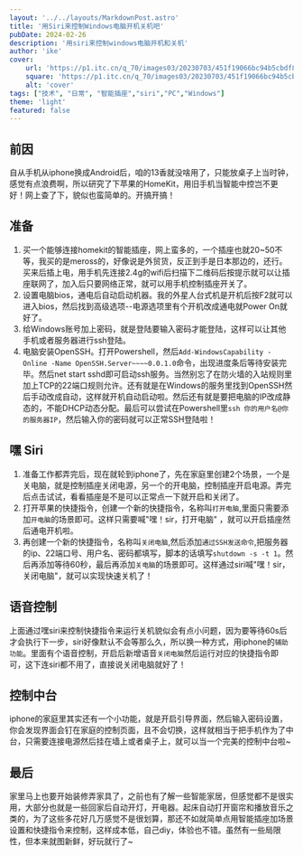 ```yaml
---
layout: '../../layouts/MarkdownPost.astro'
title: '用Siri来控制Windows电脑开机关机吧'
pubDate: 2024-02-26
description: '用siri来控制windows电脑开机和关机'
author: 'ike'
cover:
    url: 'https://p1.itc.cn/q_70/images03/20230703/451f19066bc94b5cbdf88f5380b2310f.jpeg'
    square: 'https://p1.itc.cn/q_70/images03/20230703/451f19066bc94b5cbdf88f5380b2310f.jpeg'
    alt: 'cover'
tags: ["技术", "日常", "智能插座","siri","PC","Windows"]
theme: 'light'
featured: false
---
```


## 前因
自从手机从iphone换成Android后，咱的13香就没啥用了，只能放桌子上当时钟，感觉有点浪费啊，所以研究了下苹果的HomeKit，用旧手机当智能中控岂不更好！网上查了下，貌似也蛮简单的。开搞开搞！

## 准备
1. 买一个能够连接homekit的智能插座，网上蛮多的，一个插座也就20~50不等，我买的是meross的，好像说是外贸货，反正到手是日本那边的，还行。买来后插上电，用手机先连接2.4g的wifi后扫描下二维码后按提示就可以让插座联网了，加入后只要网络正常，就可以用手机控制插座开关了。  
2. 设置电脑bios，通电后自动启动机器。我的外星人台式机是开机后按F2就可以进入bios，然后找到高级选项--电源选项里有个开机改成通电就Power On就好了。  
3. 给Windows账号加上密码，就是登陆要输入密码才能登陆，这样可以让其他手机或者服务器进行ssh登陆。  
4. 电脑安装OpenSSH。打开Powershell，然后``Add-WindowsCapability -Online -Name OpenSSH.Server~~~~0.0.1.0``命令，出现进度条后等待安装完毕。然后net start sshd即可启动ssh服务。当然别忘了在防火墙的入站规则里加上TCP的22端口规则允许。还有就是在Windows的服务里找到OpenSSH然后手动改成自动，这样就开机自动启动啦。然后还有就是要把电脑的IP改成静态的，不能DHCP动态分配。最后可以尝试在Powershell里``ssh 你的用户名@你的服务器IP``，然后输入你的密码就可以正常SSH登陆啦！  

## 嘿 Siri
1. 准备工作都弄完后，现在就轮到iphone了，先在家庭里创建2个场景，一个是关电脑，就是控制插座关闭电源，另一个的开电脑，控制插座开启电源。弄完后点击试试，看看插座是不是可以正常点一下就开启和关闭了。  
2. 打开苹果的快捷指令，创建一个新的快捷指令，名称叫``打开电脑``,里面只需要添加``开电脑``的场景即可。这样只需要喊"嘿！sir，打开电脑" ，就可以开启插座然后通电开机啦。  
3. 再创建一个新的快捷指令，名称叫``关闭电脑``,然后添加``通过SSH发送命令``,把服务器的ip、22端口号、用户名、密码都填写，脚本的话填写``shutdown -s -t 1``。然后再添加等待60秒，最后再添加``关电脑``的场景即可。这样通过siri喊"嘿！sir，关闭电脑"，就可以实现快速关机了！ 

## 语音控制
上面通过嘿siri来控制快捷指令来运行关机貌似会有点小问题，因为要等待60s后才会执行下一步，siri好像默认不会等那么久，所以换一种方式，用iphone的``辅助功能``。里面有个语音控制，开启后新增语音``关闭电脑``然后运行对应的快捷指令即可，这下连siri都不用了，直接说关闭电脑就好了！ 

## 控制中台
iphone的家庭里其实还有一个小功能，就是开启引导界面，然后输入密码设置，你会发现界面会钉在家庭的控制页面，且不会切换，这样就相当于把手机作为了中台，只需要连接电源然后挂在墙上或者桌子上，就可以当一个完美的控制中台啦~

## 最后
家里马上也要开始装修弄家具了，之前也有了解一些智能家居，但感觉都不是很实用，大部分也就是一些回家后自动开灯，开电器。起床自动打开窗帘和播放音乐之类的，为了这些多花好几万感觉不是很划算，那还不如就简单点用智能插座加场景设置和快捷指令来控制，这样成本低，自己diy，体验也不错。虽然有一些局限性，但本来就图新鲜，好玩就行了~  